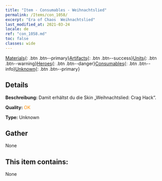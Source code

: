 ```yaml
---
title: "Item - Consumables - Weihnachtslied"
permalink: /Items/con_1058/
excerpt: "Era of Chaos  Weihnachtslied"
last_modified_at: 2021-03-24
locale: de
ref: "con_1058.md"
toc: false
classes: wide
---
```

 [Materials](/de/Items/){: .btn .btn--primary}[Artifacts](/de/Items/Artifacts/){: .btn .btn--success}[Units](/de/Items/Units/){: .btn .btn--warning}[Heroes](/de/Items/Heroes/){: .btn .btn--danger}[Consumables](/de/Items/Consumables/){: .btn .btn--info}[Unknown](/de/Items/Unknown/){: .btn .btn--primary}

## Details
 **Beschreibung:** Damit erhältst du die Skin „Weihnachtslied: Crag Hack“.

 **Quality:** <span style="color: #FF8C00">OK</span>

 **Type:** Unknown

## Gather

  None

## This item contains:

  None

